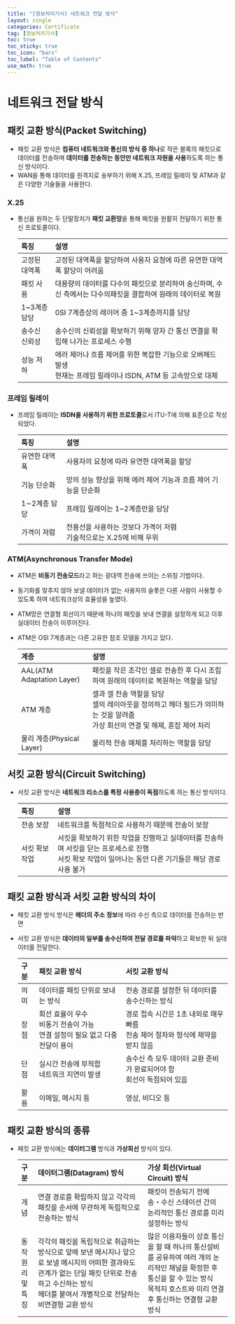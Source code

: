 ```yaml
---
title: "[정보처리기사] 네트워크 전달 방식"
layout: single
categories: Certificate
tag: [정보처리기사]
toc: true
toc_sticky: true
toc_icon: "bars"
toc_label: "Table of Contents"
use_math: true
---
```


# 네트워크 전달 방식
## 패킷 교환 방식(Packet Switching)
- 패킷 교환 방식은 **컴퓨터 네트워크와 통신의 방식 중 하나**로 작은 블록의 패킷으로 데이터를 전송하며 **데이터를 전송하는 동안만 네트워크 자원을 사용**하도록 하는 통신 방식이다.
- WAN을 통해 데이터를 원격지로 송부하기 위해 X.25, 프레임 릴레이 및 ATM과 같은 다양한 기술들을 사용한다.

### X.25
- 통신을 원하는 두 단말장치가 **패킷 교환망**을 통해 패킷을 원활히 전달하기 위한 통신 프로토콜이다.

  | 특징          |   설명                                                                                                              |
  | :------------ |   :---------------------------------------------------------------------------------------------------------------- |
  | 고정된 대역폭 | 고정된 대역폭을 할당하여 사용자 요청에 따른 유연한 대역폭 할당이   어려움                                           |
  | 패킷 사용     | 대용량의 데이터를 다수의 패킷으로 분리하여 송신하며, 수신 측에서는 다수의패킷을 결합하여 원래의 데이터로   복원     |
  | 1~3계층 담당  | 0SI 7계층상의 레이어 중 1~3계층까지를   담당                                                                        |
  | 송수신 신뢰성 | 송수신의 신뢰성을 확보하기 위해 양자 간 통신 연결을 확립해 나가는 프로세스   수행                                   |
  | 성능 저하     | 에러 제어나 흐름 제어를 위한 복잡한 기능으로 오버헤드 발생<br>현재는 프레임 릴레이나 ISDN, ATM 등 고속망으로 대체 |

### 프레임 릴레이
- 프레임 릴레이는 **ISDN을 사용하기 위한 프로토콜**로서 ITU-T에 의해 표준으로 작성되었다.

  | 특징          | 설명                                                          |
  | :------------ | :----------------------------------------------------------- |
  | 유연한 대역폭 | 사용자의 요청에 따라 유연한 대역폭을 할당                           |
  | 기능 단순화   | 망의 성능 향상을 위해 에러 제어 기능과 흐름 제어 기능을 단순화        |
  | 1∼2계층 담당  | 프레임 릴레이는 1~2계층만을 담당                                  |
  | 가격이 저렴   | 전용선을 사용하는 것보다 가격이 저렴<br>기술적으로는 X.25에 비해 우위 |

### ATM(Asynchronous Transfer Mode)
- ATM은 **비동기 전송모드**라고 하는 광대역 전송에 쓰이는 스위칭 기법이다.
- 동기화를 맞추지 않아 보낼 데이터가 없는 사용자의 슬롯은 다른 사람이 사용할 수 있도록 하여 네트워크상의 효율성을 높였다.
- ATM망은 연결형 회선이기 때문에 하나의 패킷을 보내 연결을 설정하게 되고 이후 실데이터 전송이 이루어진다.
- ATM은 OSI 7계층과는 다른 고유한 참조 모델을 가지고 있다.

  | 계층                      | 설명                                                                       |
  | :------------------------ | :------------------------------------------------------------------------ |
  | AAL(ATM Adaptation Layer) | 패킷을 작은 조각인 셀로 전송한 후 다시 조립하여 원래의 데이터로 복원하는 역할을 담당 |
  | ATM 계층                 | 셀과 셀 전송 역할을 담당<br>셀의 레이아웃을 정의하고 헤더 필드가 의미하는 것을 알려줌<br>가상   회선의 연결 및 해제, 혼잡 제어 처리 |
  | 물리 계층(Physical Layer) | 물리적 전송 매체를 처리하는 역할을 담당 |

## 서킷 교환 방식(Circuit Switching)
- 서킷 교환 방식은 **네트워크 리소스를 특정 사용층이 독점**하도록 하는 통신 방식이다.

  | 특징           | 설명                                       |
  | :------------- | :---------------------------------------- |
  | 전송 보장      | 네트워크를 독점적으로 사용하기 때문에 전송이 보장 |
  | 서킷 확보 작업 | 서킷을 확보하기 위한 작업을 진행하고 실데이터를 전송하며 서킷을 닫는 프로세스로 진행<br>서킷 확보 작업이 일어나는 동안 다른 기기들은 해당 경로 사용 불가 |

## 패킷 교환 방식과 서킷 교환 방식의 차이
- 패킷 교환 방식 방식은 **헤더의 주소 정보**에 따라 수신 측으로 데이터를 전송하는 반면
- 서킷 교환 방식은 **데이터의 일부를 송수신하여 전달 경로를 파악**하고 확보한 뒤 실데이터를 전달한다.

  | 구분 | 패킷 교환 방식                 | 서킷 교환 방식                             |
  | :--- | :-------------------------- | :---------------------------------------- |
  | 의미 | 데이터를 패킷 단위로 보내는 방식 | 전송 경로를 설정한 뒤 데이터를 송수신하는 방식 |
  | 장점 | 회선 효율이 우수<br>비동기 전송이 가능<br>연결 설정이 필요 없고 다중 전달이 용이 | 경로 접속 시간은 1초 내외로 매우 빠름<br>전송 제어 절차와 형식에   제약을 받지 않음 |
  | 단점 | 실시간 전송에 부적합<br>네트워크 지연이 발생 | 송수신 측 모두 데이터 교환 준비가 완료되어야 함<br>회선이 독점되어 있음 |
  | 활용 | 이메일, 메시지 등                         | 영상, 비디오 등               |

## 패킷 교환 방식의 종류
- 패킷 교환 방식에는 **데이터그램** 방식과 **가상회선** 방식이 있다.

  | 구분              | 데이터그램(Datagram) 방식           | 가상 회선(Virtual Circuit) 방식       |
  | :---------------- | :------------------------- | :---------------------------------- |
  | 개념              | 연결 경로를 확립하지 않고 각각의 패킷을 순서에 무관하게 독립적으로 전송하는 방식 | 패킷이 전송되기 전에 송・수신 스테이션 간의 논리적인 통신 경로를 미리 설정하는 방식 |
  | 동작 원리<br>및<br>특징 | 각각의 패킷을 독립적으로 취급하는 방식으로 앞에 보낸 메시지나 앞으로 보낼 메시지의 어떠한 결과와도 관계가 없는 단일 패킷 단위로 전송하고 수신하는 방식<br>헤더를 붙여서 개별적으로 전달하는 비연결형 교환 방식 | 많은 이용자들이 상호 통신을 할 때 하나의 통신설비를 공유하여 여러 개의 논리적인 채널을 확정한 후 통신을 할 수 있는 방식<br>목적지 호스트와 미리 연결 후 통신하는 연결형 교환 방식 |

